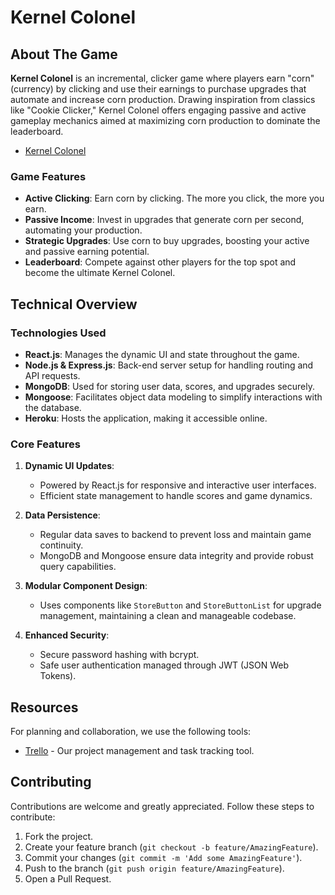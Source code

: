 # Kernel Colonel

## About The Game

**Kernel Colonel** is an incremental, clicker game where players earn "corn" (currency) by clicking and use their earnings to purchase upgrades that automate and increase corn production. Drawing inspiration from classics like "Cookie Clicker," Kernel Colonel offers engaging passive and active gameplay mechanics aimed at maximizing corn production to dominate the leaderboard.

- [Kernel Colonel](https://github.com/aaronfnp/kernel_colonel/edit/main/README.md)

### Game Features

- **Active Clicking**: Earn corn by clicking. The more you click, the more you earn.
- **Passive Income**: Invest in upgrades that generate corn per second, automating your production.
- **Strategic Upgrades**: Use corn to buy upgrades, boosting your active and passive earning potential.
- **Leaderboard**: Compete against other players for the top spot and become the ultimate Kernel Colonel.

## Technical Overview

### Technologies Used

- **React.js**: Manages the dynamic UI and state throughout the game.
- **Node.js & Express.js**: Back-end server setup for handling routing and API requests.
- **MongoDB**: Used for storing user data, scores, and upgrades securely.
- **Mongoose**: Facilitates object data modeling to simplify interactions with the database.
- **Heroku**: Hosts the application, making it accessible online.

### Core Features

1. **Dynamic UI Updates**:
   - Powered by React.js for responsive and interactive user interfaces.
   - Efficient state management to handle scores and game dynamics.

2. **Data Persistence**:
   - Regular data saves to backend to prevent loss and maintain game continuity.
   - MongoDB and Mongoose ensure data integrity and provide robust query capabilities.

3. **Modular Component Design**:
   - Uses components like `StoreButton` and `StoreButtonList` for upgrade management, maintaining a clean and manageable codebase.

4. **Enhanced Security**:
   - Secure password hashing with bcrypt.
   - Safe user authentication managed through JWT (JSON Web Tokens).

## Resources

For planning and collaboration, we use the following tools:
- [Trello](https://trello.com/b/LYjAp5H3/kernel) - Our project management and task tracking tool.

## Contributing

Contributions are welcome and greatly appreciated. Follow these steps to contribute:

1. Fork the project.
2. Create your feature branch (`git checkout -b feature/AmazingFeature`).
3. Commit your changes (`git commit -m 'Add some AmazingFeature'`).
4. Push to the branch (`git push origin feature/AmazingFeature`).
5. Open a Pull Request.
